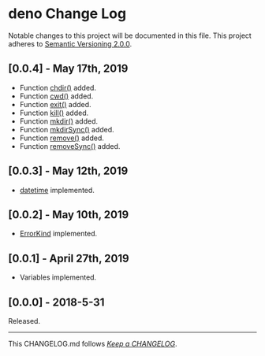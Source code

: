 #   deno Change Log

Notable changes to this project will be documented in this file. This project adheres to [Semantic Versioning 2.0.0](http://semver.org/).

##  [0.0.4] - May 17th, 2019

*   Function [chdir()](./docs/functions.md#chdir) added.
*   Function [cwd()](./docs/functions.md#cwd) added.
*   Function [exit()](./docs/functions.md#exit) added.
*   Function [kill()](./docs/functions.md#kill) added.
*   Function [mkdir()](./docs/functions.md#mkdir) added.
*   Function [mkdirSync()](./docs/functions.md#mkdirsync) added.
*   Function [remove()](./docs/functions.md#remove) added.
*   Function [removeSync()](./docs/functions.md#removesync) added.

##  [0.0.3] - May 12th, 2019

*   [datetime](./datetime.js) implemented.

##	[0.0.2] - May 10th, 2019

*	[ErrorKind](./ErrorKind.js) implemented.

##  [0.0.1] - April 27th, 2019

*   Variables implemented.

##	[0.0.0] - 2018-5-31

Released.

---
This CHANGELOG.md follows [*Keep a CHANGELOG*](http://keepachangelog.com/).
